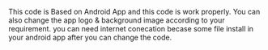 This code is Based on Android App and this code is work properly. You can also change the app logo & background image according to your requirement. 
you can need internet conecation becase some file install in your android app after you can change the code.
